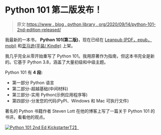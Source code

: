 # Python 101 第二版发布！

> 原文:[https://www . blog . python library . org/2020/09/14/python-101-2nd-edition-released/](https://www.blog.pythonlibrary.org/2020/09/14/python-101-2nd-edition-released/)

我最新的一本书， **Python 101(第二版)**，现在已经在 [Leanpub (PDF，epub，mobi)](https://leanpub.com/py101) 和[亚马逊(平装/ Kindle)](https://amzn.to/2Zo1ARG) 上架。

我几乎完全从零开始重写了 Python 101。我用原著作为指南，但这本书完全是新的。它基于 Python 3.8，涵盖了大量初级和中级主题。

Python 101 有 **4 段:**

*   第一部分 Python 语言
*   第二部分-超越基础(中间材料)
*   第三部分-实用 Python(示例应用程序等)
*   第四部分-分发您的代码(PyPI、Windows 和 Mac 可执行文件)

著名的 Python 书籍作者 Steven Lott 在他的博客上写了一篇关于 Python 101 的书评。看看他的观点。

[![Python 101 2nd Ed Kickstarter](../Images/6c7c3db9e6ddf8196c67ed47f1a9ee3f.png)T2】](https://leanpub.com/py101)